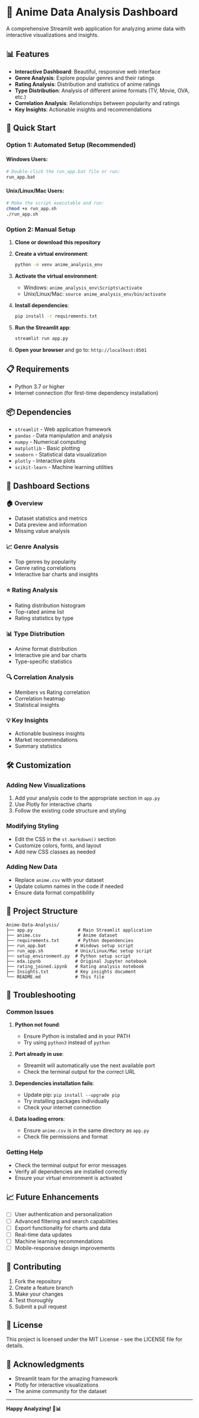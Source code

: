 # 🎌 Anime Data Analysis Dashboard

A comprehensive Streamlit web application for analyzing anime data with interactive visualizations and insights.

## 📊 Features

- **Interactive Dashboard**: Beautiful, responsive web interface
- **Genre Analysis**: Explore popular genres and their ratings
- **Rating Analysis**: Distribution and statistics of anime ratings
- **Type Distribution**: Analysis of different anime formats (TV, Movie, OVA, etc.)
- **Correlation Analysis**: Relationships between popularity and ratings
- **Key Insights**: Actionable insights and recommendations

## 🚀 Quick Start

### Option 1: Automated Setup (Recommended)

#### Windows Users:
```bash
# Double-click the run_app.bat file or run:
run_app.bat
```

#### Unix/Linux/Mac Users:
```bash
# Make the script executable and run:
chmod +x run_app.sh
./run_app.sh
```

### Option 2: Manual Setup

1. **Clone or download this repository**
2. **Create a virtual environment**:
   ```bash
   python -m venv anime_analysis_env
   ```

3. **Activate the virtual environment**:
   - Windows: `anime_analysis_env\Scripts\activate`
   - Unix/Linux/Mac: `source anime_analysis_env/bin/activate`

4. **Install dependencies**:
   ```bash
   pip install -r requirements.txt
   ```

5. **Run the Streamlit app**:
   ```bash
   streamlit run app.py
   ```

6. **Open your browser** and go to: `http://localhost:8501`

## 📋 Requirements

- Python 3.7 or higher
- Internet connection (for first-time dependency installation)

## 📦 Dependencies

- `streamlit` - Web application framework
- `pandas` - Data manipulation and analysis
- `numpy` - Numerical computing
- `matplotlib` - Basic plotting
- `seaborn` - Statistical data visualization
- `plotly` - Interactive plots
- `scikit-learn` - Machine learning utilities

## 🎯 Dashboard Sections

### 🏠 Overview
- Dataset statistics and metrics
- Data preview and information
- Missing value analysis

### 📈 Genre Analysis
- Top genres by popularity
- Genre rating correlations
- Interactive bar charts and insights

### ⭐ Rating Analysis
- Rating distribution histogram
- Top-rated anime list
- Rating statistics by type

### 📊 Type Distribution
- Anime format distribution
- Interactive pie and bar charts
- Type-specific statistics

### 🔍 Correlation Analysis
- Members vs Rating correlation
- Correlation heatmap
- Statistical insights

### 💡 Key Insights
- Actionable business insights
- Market recommendations
- Summary statistics

## 🛠️ Customization

### Adding New Visualizations
1. Add your analysis code to the appropriate section in `app.py`
2. Use Plotly for interactive charts
3. Follow the existing code structure and styling

### Modifying Styling
- Edit the CSS in the `st.markdown()` section
- Customize colors, fonts, and layout
- Add new CSS classes as needed

### Adding New Data
- Replace `anime.csv` with your dataset
- Update column names in the code if needed
- Ensure data format compatibility

## 📁 Project Structure

```
Anime-Data-Analysis/
├── app.py                 # Main Streamlit application
├── anime.csv              # Anime dataset
├── requirements.txt       # Python dependencies
├── run_app.bat           # Windows setup script
├── run_app.sh            # Unix/Linux/Mac setup script
├── setup_environment.py  # Python setup script
├── eda.ipynb             # Original Jupyter notebook
├── rating_joined.ipynb   # Rating analysis notebook
├── Insights.txt          # Key insights document
└── README.md             # This file
```

## 🔧 Troubleshooting

### Common Issues

1. **Python not found**:
   - Ensure Python is installed and in your PATH
   - Try using `python3` instead of `python`

2. **Port already in use**:
   - Streamlit will automatically use the next available port
   - Check the terminal output for the correct URL

3. **Dependencies installation fails**:
   - Update pip: `pip install --upgrade pip`
   - Try installing packages individually
   - Check your internet connection

4. **Data loading errors**:
   - Ensure `anime.csv` is in the same directory as `app.py`
   - Check file permissions and format

### Getting Help

- Check the terminal output for error messages
- Verify all dependencies are installed correctly
- Ensure your virtual environment is activated

## 📈 Future Enhancements

- [ ] User authentication and personalization
- [ ] Advanced filtering and search capabilities
- [ ] Export functionality for charts and data
- [ ] Real-time data updates
- [ ] Machine learning recommendations
- [ ] Mobile-responsive design improvements

## 🤝 Contributing

1. Fork the repository
2. Create a feature branch
3. Make your changes
4. Test thoroughly
5. Submit a pull request

## 📄 License

This project is licensed under the MIT License - see the LICENSE file for details.

## 🙏 Acknowledgments

- Streamlit team for the amazing framework
- Plotly for interactive visualizations
- The anime community for the dataset

---

**Happy Analyzing! 🎌📊**
